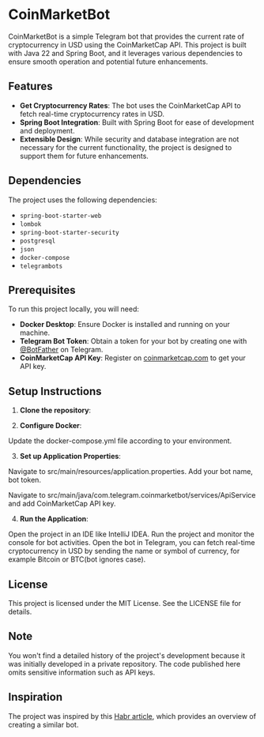# CoinMarketBot

CoinMarketBot is a simple Telegram bot that provides the current rate of cryptocurrency in USD using the CoinMarketCap API. This project is built with Java 22 and Spring Boot, and it leverages various dependencies to ensure smooth operation and potential future enhancements.

## Features

- **Get Cryptocurrency Rates**: The bot uses the CoinMarketCap API to fetch real-time cryptocurrency rates in USD.
- **Spring Boot Integration**: Built with Spring Boot for ease of development and deployment.
- **Extensible Design**: While security and database integration are not necessary for the current functionality, the project is designed to support them for future enhancements.

## Dependencies

The project uses the following dependencies:
- `spring-boot-starter-web`
- `lombok`
- `spring-boot-starter-security`
- `postgresql`
- `json`
- `docker-compose`
- `telegrambots`

## Prerequisites

To run this project locally, you will need:
- **Docker Desktop**: Ensure Docker is installed and running on your machine.
- **Telegram Bot Token**: Obtain a token for your bot by creating one with [@BotFather](https://t.me/BotFather) on Telegram.
- **CoinMarketCap API Key**: Register on [coinmarketcap.com](https://coinmarketcap.com/) to get your API key.

## Setup Instructions

1. **Clone the repository**:

2. **Configure Docker**:

Update the docker-compose.yml file according to your environment.

3. **Set up Application Properties**:

Navigate to src/main/resources/application.properties.
Add your bot name, bot token. 

Navigate to src/main/java/com.telegram.coinmarketbot/services/ApiService and add CoinMarketCap API key.

4. **Run the Application**:

Open the project in an IDE like IntelliJ IDEA.
Run the project and monitor the console for bot activities.
Open the bot in Telegram, you can fetch real-time cryptocurrency in USD by sending the name or symbol of currency, for example Bitcoin or BTC(bot ignores case).

## License
This project is licensed under the MIT License. See the LICENSE file for details.

## Note
You won't find a detailed history of the project's development because it was initially developed in a private repository. The code published here omits sensitive information such as API keys.

## Inspiration

The project was inspired by this [Habr article](https://habr.com/ru/articles/715384/), which provides an overview of creating a similar bot.
